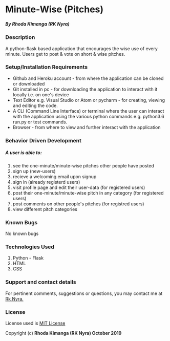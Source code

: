 # Minute-Wise (Pitches)

##### By **Rhoda Kimanga (RK Nyra)**

### Description
A python-flask based application that encourages the wise use of every minute. Users get to post & vote on short & wise pitches.


### Setup/Installation Requirements
* Github and Heroku account - from where the application can be cloned or downloaded
* Git installed in pc - for downloading the application to interact with it locally i.e. on one's device
* Text Editor e.g. Visual Studio or Atom or pycharm - for creating, viewing and editing the code.
* A CLI (Command Line Interface) or terminal where the user can interact with the application using the various python commands e.g. python3.6 run.py or test commands.
* Browser - from where to view and further interact with the application



### Behavior Driven Development
##### A user is able to:
1. see the one-minute/minute-wise pitches other people have posted
2. sign up (new-users)
3. recieve a welcoming email upon signup
4. sign in (already registerd users)
5. visit profile page and edit their user-data (for registered users)
6. post their one-minute/minute-wise pitch in any category (for registered users)
7. post comments on other people's pitches (for registred users)
8. view different pitch categories

### Known Bugs
No known bugs

### Technologies Used
1. Python - Flask 
2. HTML
3. CSS

### Support and contact details
For pertinent comments, suggestions or questions, you may contact me at [Rk Nyra.](https://www.gmail.com/)

### License
License used is <a href="https://choosealicense.com/licenses/mit/">MIT License</a> <br>

Copyright (c) **Rhoda Kimanga (RK Nyra) October 2019**


